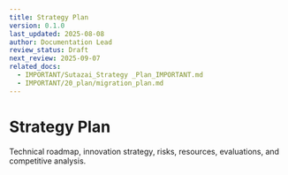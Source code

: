 ```yaml
---
title: Strategy Plan
version: 0.1.0
last_updated: 2025-08-08
author: Documentation Lead
review_status: Draft
next_review: 2025-09-07
related_docs:
  - IMPORTANT/Sutazai_Strategy _Plan_IMPORTANT.md
  - IMPORTANT/20_plan/migration_plan.md
---
```


# Strategy Plan

Technical roadmap, innovation strategy, risks, resources, evaluations, and competitive analysis.

